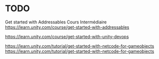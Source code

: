 # TODO

Get started with Addressables
Cours
Intermédiaire
https://learn.unity.com/course/get-started-with-addressables

https://learn.unity.com/course/get-started-with-unity-devops


https://learn.unity.com/tutorial/get-started-with-netcode-for-gameobjects
https://learn.unity.com/tutorial/get-started-with-netcode-for-gameobjects
